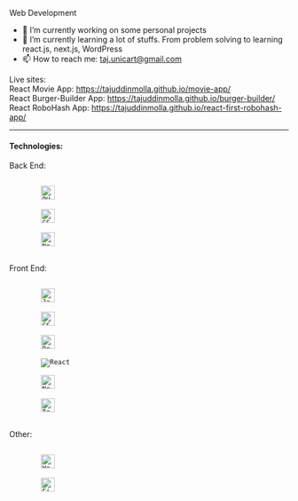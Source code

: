 Web Development
- 👋 I’m currently working on some personal projects
- 👀 I’m currently learning a lot of stuffs. From problem solving to learning react.js, next.js, WordPress
- 📫 How to reach me: taj.unicart@gmail.com

Live sites:
<br/>
React Movie App: https://tajuddinmolla.github.io/movie-app/
<br/>
React Burger-Builder App: https://tajuddinmolla.github.io/burger-builder/
<br/>
React RoboHash App: https://tajuddinmolla.github.io/react-first-robohash-app/ 
<!---
TajuddinMolla/TajuddinMolla is a ✨ special ✨ repository because its `README.md` (this file) appears on your GitHub profile.
You can click the Preview link to take a look at your changes.
--->
<hr>
<h4>Technologies:</h4>
<p>Back End:</p>
    <div>
        <code>
        <img src="https://img.shields.io/badge/PHP-282C34?logo=PHP" alt="PHP" title="PHP" height="25" />
        </code>
        <code>
        <img src="https://img.shields.io/badge/Laravel-282C34?logo=Laravel" alt="CSS3" title="CSS3" height="25" />
        </code>
        <code>
        <img src="https://img.shields.io/badge/Node.Js-282C34?logo=Node.js" alt="Node.js" title="Node.js" height="25" />
        </code>
    </div>
<p>Front End:</p>
    <div>
        <code>
        <img src="https://img.shields.io/badge/JavaScript-282C34?logo=JavaScript" alt="JavaScript" title="JavaScript" height="25" />
        </code>
        <code>
        <img src="https://img.shields.io/badge/CSS3-282C34?logo=CSS3" alt="CSS3" title="CSS3" height="25" />
        </code>
        <code>
        <img src="https://img.shields.io/badge/Bootstrap-282C34?logo=Bootstrap" alt="Bootstrap" title="Bootstrap" height="25" />
        </code>
        <code>
        <img src="https://img.shields.io/badge/React-282C34?logo=Create%20React%20App" alt="React" title="React" height="v" />
        </code>
        <code>
        <img src="https://img.shields.io/badge/Next.js-282C34?logo=Next.js" alt="Next.js" title="Next.js" height="25" />
        </code>
        <code>
        <img src="https://img.shields.io/badge/Tailwind-282C34?logo=Tailwind%20CSS" alt="Tailwind CSS" title="Tailwind CSS" height="25" />
        </code>
    </div>
<p>Other:</p>
    <div>
        <code>
        <img src="https://img.shields.io/badge/WordPress-282C34?logo=WordPress" alt="WordPress" title="WordPress" height="25" />
        </code>
        <code>
        <img src="https://img.shields.io/badge/Firebase-282C34?logo=Firebase" alt="Firebase" title="Firebase" height="25" />
        </code>
    </div>
    
